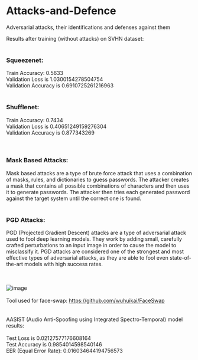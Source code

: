 # Attacks-and-Defence
Adversarial attacks, their identifications and defenses against them

Results after training (without attacks) on SVHN dataset:</br></br>
### Squeezenet:</br>
Train Accuracy: 0.5633</br>
Validation Loss is 1.0300154278504754</br>
Validation Accuracy is 0.6910725261216963</br></br>

### Shufflenet:</br>
Train Accuracy: 0.7434</br>
Validation Loss is 0.40651249159276304</br>
Validation Accuracy is 0.877343269</br></br></br>


### Mask Based Attacks:</br>
Mask based attacks are a type of brute force attack that uses a combination of masks, rules, and dictionaries to guess passwords. The attacker creates a mask that contains all possible combinations of characters and then uses it to generate passwords. The attacker then tries each generated password against the target system until the correct one is found.</br></br>

### PGD Attacks:</br>
PGD (Projected Gradient Descent) attacks are a type of adversarial attack used to fool deep learning models. They work by adding small, carefully crafted perturbations to an input image in order to cause the model to misclassify it. PGD attacks are considered one of the strongest and most effective types of adversarial attacks, as they are able to fool even state-of-the-art models with high success rates. </br></br></br>


![image](https://user-images.githubusercontent.com/65457437/221339920-a698b014-34ae-439b-9b41-3d1d06d45b1c.png)
</br></br>
Tool used for face-swap: https://github.com/wuhuikai/FaceSwap 
</br></br></br>
AASIST (Audio Anti-Spoofing using Integrated Spectro-Temporal) model results: 
</br></br>
Test Loss is 0.02127577176608164</br>
Test Accuracy is 0.9854014598540146</br>
EER (Equal Error Rate): 0.016034644194756573</br>

